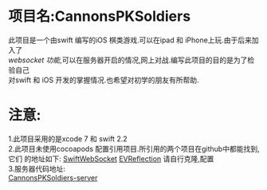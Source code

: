 # 项目名:CannonsPKSoldiers 
此项目是一个由swift 编写的iOS 棋类游戏.可以在ipad 和 iPhone上玩.由于后来加入了   
*websocket 功能*,可以在服务器开启的情况,网上对战.编写此项目的目的是为了检验自己    
对swift 和 iOS 开发的掌握情况.也希望对初学的朋友有所帮助.   

# 注意:  
1.此项目采用的是xcode 7 和 swift 2.2   
2.此项目未使用cocoapods 配置引用项目.所引用的两个项目在github中都能找到,它们 
的地址如下: 
[SwiftWebSocket](https://github.com/tidwall/SwiftWebSocket.git) 
[EVReflection](https://github.com/evermeer/EVReflection.git) 
请自行克隆,配置  
3.服务器代码地址:   
[CannonsPKSoldiers-server](https://github.com/webjoin/CannonsPKSoldiers-server)  
